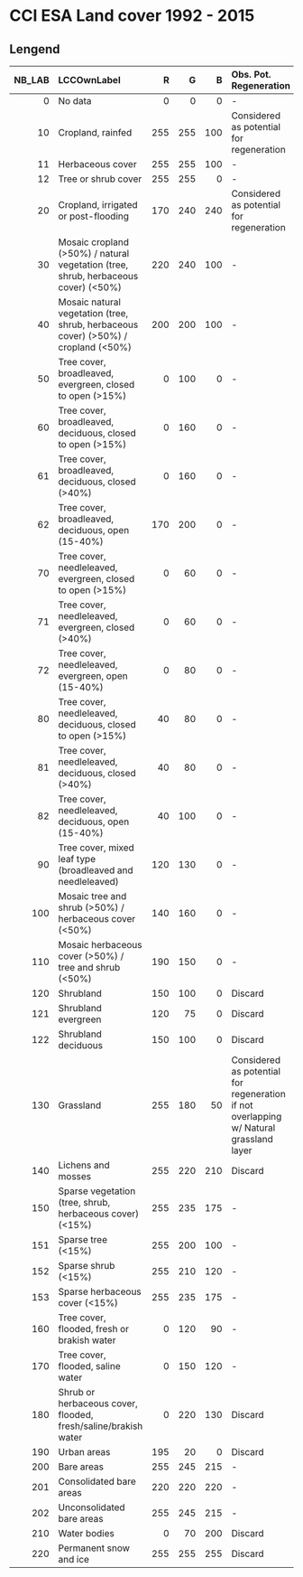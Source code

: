 # CCI ESA Land cover 1992 - 2015

## Lengend  
  
| NB_LAB|LCCOwnLabel                                                                        |   R|   G|   B|Obs. Pot. Regeneration |
|------:|:----------------------------------------------------------------------------------|---:|---:|---:|:-----------|
|      0|No data                                                                            |   0|   0|   0|-|
|     10|Cropland, rainfed                                                                  | 255| 255| 100|Considered as potential for regeneration|
|     11|Herbaceous cover                                                                   | 255| 255| 100|-|
|     12|Tree or shrub cover                                                                | 255| 255|   0|-|
|     20|Cropland, irrigated or post-flooding                                               | 170| 240| 240|Considered as potential for regeneration|
|     30|Mosaic cropland (>50%) / natural vegetation (tree, shrub, herbaceous cover) (<50%) | 220| 240| 100|-|
|     40|Mosaic natural vegetation (tree, shrub, herbaceous cover) (>50%) / cropland (<50%) | 200| 200| 100|-|
|     50|Tree cover, broadleaved, evergreen, closed to open (>15%)                          |   0| 100|   0|-|
|     60|Tree cover, broadleaved, deciduous, closed to open (>15%)                          |   0| 160|   0|-|
|     61|Tree cover, broadleaved, deciduous, closed (>40%)                                  |   0| 160|   0|-|
|     62|Tree cover, broadleaved, deciduous, open (15-40%)                                  | 170| 200|   0|-|
|     70|Tree cover, needleleaved, evergreen, closed to open (>15%)                         |   0|  60|   0|-|
|     71|Tree cover, needleleaved, evergreen, closed (>40%)                                 |   0|  60|   0|-|
|     72|Tree cover, needleleaved, evergreen, open (15-40%)                                 |   0|  80|   0|-|
|     80|Tree cover, needleleaved, deciduous, closed to open (>15%)                         |  40|  80|   0|-|
|     81|Tree cover, needleleaved, deciduous, closed (>40%)                                 |  40|  80|   0|-|
|     82|Tree cover, needleleaved, deciduous, open (15-40%)                                 |  40| 100|   0|-|
|     90|Tree cover, mixed leaf type (broadleaved and needleleaved)                         | 120| 130|   0|-|
|    100|Mosaic tree and shrub (>50%) / herbaceous cover (<50%)                             | 140| 160|   0|-|
|    110|Mosaic herbaceous cover (>50%) / tree and shrub (<50%)                             | 190| 150|   0|-|
|    120|Shrubland                                                                          | 150| 100|   0|Discard|
|    121|Shrubland evergreen                                                                | 120|  75|   0|Discard|
|    122|Shrubland deciduous                                                                | 150| 100|   0|Discard|
|    130|Grassland                                                                          | 255| 180|  50|Considered as potential for regeneration if not overlapping w/ Natural grassland layer|
|    140|Lichens and mosses                                                                 | 255| 220| 210|Discard|
|    150|Sparse vegetation (tree, shrub, herbaceous cover) (<15%)                           | 255| 235| 175|-|
|    151|Sparse tree (<15%)                                                                 | 255| 200| 100|-|
|    152|Sparse shrub (<15%)                                                                | 255| 210| 120|-|
|    153|Sparse herbaceous cover (<15%)                                                     | 255| 235| 175|-|
|    160|Tree cover, flooded, fresh or brakish water                                        |   0| 120|  90|-|
|    170|Tree cover, flooded, saline water                                                  |   0| 150| 120|-|
|    180|Shrub or herbaceous cover, flooded, fresh/saline/brakish water                     |   0| 220| 130|Discard|
|    190|Urban areas                                                                        | 195|  20|   0|Discard|
|    200|Bare areas                                                                         | 255| 245| 215|-|
|    201|Consolidated bare areas                                                            | 220| 220| 220|-|
|    202|Unconsolidated bare areas                                                          | 255| 245| 215|-|
|    210|Water bodies                                                                       |   0|  70| 200|Discard|
|    220|Permanent snow and ice                                                             | 255| 255| 255|Discard|  
